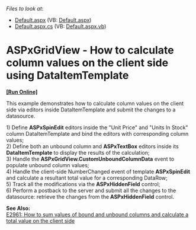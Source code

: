 <!-- default file list -->
*Files to look at*:

* [Default.aspx](./CS/WebSite/Default.aspx) (VB: [Default.aspx](./VB/WebSite/Default.aspx))
* [Default.aspx.cs](./CS/WebSite/Default.aspx.cs) (VB: [Default.aspx.vb](./VB/WebSite/Default.aspx.vb))
<!-- default file list end -->
# ASPxGridView - How to calculate column values on the client side using DataItemTemplate
<!-- run online -->
**[[Run Online]](https://codecentral.devexpress.com/e3929/)**
<!-- run online end -->


<p>This example demonstrates how to calculate column values on the client side via editors inside DataItemTemplate and submit the changes to a datasource.<br />
</p><p>1) Define <strong>ASPxSpinEdit</strong> editors inside the "Unit Price" and "Units In Stock" column DataItemTemplate and bind the editors with corresponding column values;<br />
2) Define both an unbound column and <strong>ASPxTextBox</strong> editors inside its<strong> DataItemTemplate</strong> to display the results of the calculation;<br />
3) Handle the <strong>ASPxGridView.CustomUnboundColumnData</strong> event to populate unbound column values;<br />
4) Handle the client-side NumberChanged event of template <strong>ASPxSpinEdit</strong> and calculate a resultant total value for a corresponding DataRow;<br />
5) Track all the modifications via the <strong>ASPxHiddenField</strong> control;<br />
6) Perform a postback to the server and submit all the changes to the datasource: retrieve the changes from the<strong> ASPxHiddenField</strong> control.</p><p><strong>See Also:<br />
</strong><a href="https://www.devexpress.com/Support/Center/p/E2961">E2961: How to sum values of bound and unbound columns and calculate a total value on the client side</a></p><p></p>

<br/>


